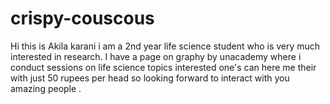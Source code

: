 # crispy-couscous
Hi this is Akila karani i am a 2nd year life science student who is very much interested in research. I have a page on graphy by unacademy where i conduct sessions on life science topics interested one's can here me their with just 50 rupees per head so looking forward to interact with you amazing people .
